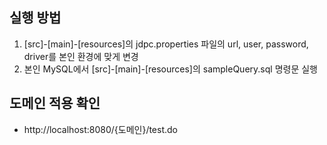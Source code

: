 ## 실행 방법
1. [src]-[main]-[resources]의 jdpc.properties 파일의 url, user, password, driver를 본인 환경에 맞게 변경
2. 본인 MySQL에서 [src]-[main]-[resources]의 sampleQuery.sql 명령문 실행

## 도메인 적용 확인
- http://localhost:8080/{도메인}/test.do
